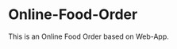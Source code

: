 # Online-Food-Order

This is an Online Food Order based on Web-App.












































